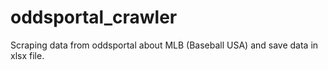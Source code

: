 # oddsportal_crawler
Scraping data from oddsportal about MLB (Baseball USA) and save data in xlsx file.
